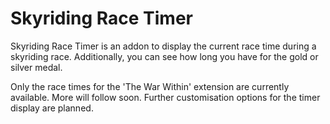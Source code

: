 # Skyriding Race Timer

Skyriding Race Timer is an addon to display the current race time during a skyriding race. Additionally, you can see how long you have for the gold or silver medal.

Only the race times for the 'The War Within' extension are currently available. More will follow soon. Further customisation options for the timer display are planned.
